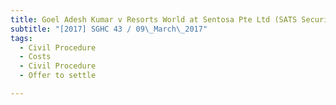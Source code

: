 ```yaml
---
title: Goel Adesh Kumar v Resorts World at Sentosa Pte Ltd (SATS Security Services Pte Ltd, third 
subtitle: "[2017] SGHC 43 / 09\_March\_2017"
tags:
  - Civil Procedure
  - Costs
  - Civil Procedure
  - Offer to settle

---
```


